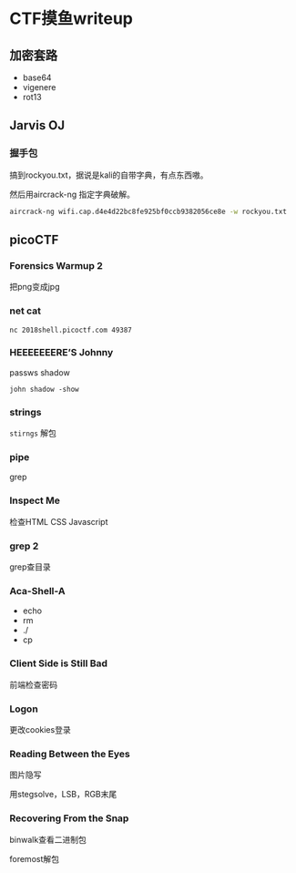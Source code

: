# CTF摸鱼writeup

## 加密套路

-   base64
-   vigenere
-   rot13

## Jarvis OJ

### 握手包

搞到rockyou.txt，据说是kali的自带字典，有点东西嗷。

然后用aircrack-ng 指定字典破解。

```bash
aircrack-ng wifi.cap.d4e4d22bc8fe925bf0ccb9382056ce8e -w rockyou.txt
```

## picoCTF

### Forensics Warmup 2

把png变成jpg

### net cat

`nc 2018shell.picoctf.com 49387`

### HEEEEEEERE’S Johnny

passws shadow

`john shadow -show`

### strings

`stirngs` 解包

### pipe

grep

### Inspect Me

检查HTML CSS Javascript

### grep 2

grep查目录

### Aca-Shell-A

-   echo 
-   rm
-   ./
-   cp

### Client Side is Still Bad

前端检查密码

### Logon

更改cookies登录

### Reading Between the Eyes

图片隐写

用stegsolve，LSB，RGB末尾

### Recovering From the Snap

binwalk查看二进制包

foremost解包



